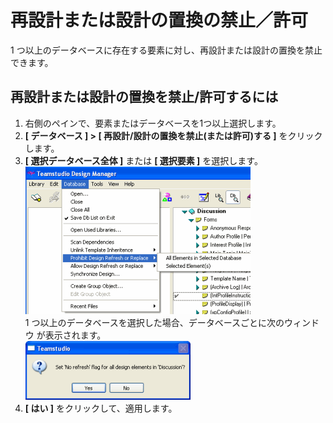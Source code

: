 # 再設計または設計の置換の禁止／許可

1 つ以上のデータベースに存在する要素に対し、再設計または設計の置換を禁止できます。

## 再設計または設計の置換を禁止/許可するには
1. 右側のペインで、要素またはデータベースを1つ以上選択します。
2. **[ データベース ] > [ 再設計/設計の置換を禁止(または許可)する ]** をクリックします。
3. **[ 選択データベース全体 ]** または **[ 選択要素 ]** を選択します。  
   ![Prohibit Refresh Menu](img/prohibitrefresh.png)  
   1 つ以上のデータベースを選択した場合、データベースごとに次のウィンドウ が表示されます。  
   ![Confirm Database](img/prohibitrefresh2.png)
4. **[ はい ]** をクリックして、適用します。